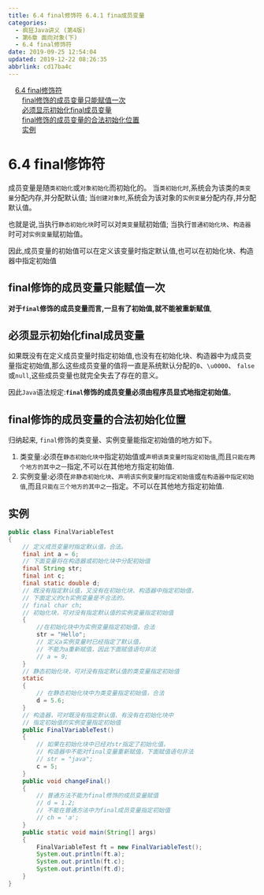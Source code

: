 ```yaml
---
title: 6.4 final修饰符 6.4.1 fina成员变量
categories: 
  - 疯狂Java讲义 (第4版)
  - 第6章 面向对象(下)
  - 6.4 final修饰符
date: 2019-09-25 12:54:04
updated: 2019-12-22 08:26:35
abbrlink: cd17ba4c
---
```

<div id='my_toc'><a href="/JavaReadingNotes/cd17ba4c/#6-4-final修饰符" class="header_1">6.4 final修饰符</a><br><a href="/JavaReadingNotes/cd17ba4c/#final修饰的成员变量只能赋值一次" class="header_2">final修饰的成员变量只能赋值一次</a><br><a href="/JavaReadingNotes/cd17ba4c/#必须显示初始化final成员变量" class="header_2">必须显示初始化final成员变量</a><br><a href="/JavaReadingNotes/cd17ba4c/#final修饰的成员变量的合法初始化位置" class="header_2">final修饰的成员变量的合法初始化位置</a><br><a href="/JavaReadingNotes/cd17ba4c/#实例" class="header_2">实例</a><br></div>
<style>.header_1{margin-left: 1em;}.header_2{margin-left: 2em;}.header_3{margin-left: 3em;}.header_4{margin-left: 4em;}.header_5{margin-left: 5em;}.header_6{margin-left: 6em;}</style>
<!--more-->
<script>if (navigator.platform.search('arm')==-1){document.getElementById('my_toc').style.display = 'none';}var e,p = document.getElementsByTagName('p');while (p.length>0) {e = p[0];e.parentElement.removeChild(e);}</script>

<!--end-->
<!--SSTStart-->
# 6.4 final修饰符 #
成员变量是随`类初始化`或`对象初始化`而初始化的。
当`类初始化时`,系统会为该类的`类变量`分配内存,并分配默认值;
当`创建对象时`,系统会为该对象的`实例变量`分配内存,并分配默认值。

也就是说,当执行`静态初始化块`时可以对`类变量`赋初始值;
当执行`普通初始化块`、`构造器`时可对`实例变量`赋初始值。

因此,成员变量的初始值可以在定义该变量时指定默认值,也可以在初始化块、构造器中指定初始值

## final修饰的成员变量只能赋值一次 ##
**对于`final`修饰的成员变量而言,一旦有了初始值,就不能被重新赋值**,

## 必须显示初始化final成员变量 ##
如果既没有在定义成员变量时指定初始值,也没有在初始化块、构造器中为成员变量指定初始值,那么这些成员变量的值将一直是系统默认分配的`0`、`\u0000`、 `false`或`null`,这些成员变量也就完全失去了存在的意义。

因此`Java`语法规定:**`final`修饰的成员变量必须由程序员显式地指定初始值**。

## final修饰的成员变量的合法初始化位置 ##
归纳起来, `final`修饰的类变量、实例变量能指定初始值的地方如下。
1. 类变量:必须在`静态初始化块中`指定初始值或`声明该类变量时指定初始值`,而且`只能在两个地方的其中之一`指定,不可以在其他地方指定初始值.
2. 实例变量:必须在`非静态初始化块`、`声明该实例变量时指定初始值`或`在构造器中指定初始值`,而且`只能在三个地方的其中之一`指定。不可以在其他地方指定初始值.

<!--SSTStop-->

## 实例 ##
```java
public class FinalVariableTest
{
    // 定义成员变量时指定默认值，合法。
    final int a = 6;
    // 下面变量将在构造器或初始化块中分配初始值
    final String str;
    final int c;
    final static double d;
    // 既没有指定默认值，又没有在初始化块、构造器中指定初始值，
    // 下面定义的ch实例变量是不合法的。
    // final char ch;
    // 初始化块，可对没有指定默认值的实例变量指定初始值
    {
        //在初始化块中为实例变量指定初始值，合法
        str = "Hello";
        // 定义a实例变量时已经指定了默认值，
        // 不能为a重新赋值，因此下面赋值语句非法
        // a = 9;
    }
    // 静态初始化块，可对没有指定默认值的类变量指定初始值
    static
    {
        // 在静态初始化块中为类变量指定初始值，合法
        d = 5.6;
    }
    // 构造器，可对既没有指定默认值、有没有在初始化块中
    // 指定初始值的实例变量指定初始值
    public FinalVariableTest()
    {
        // 如果在初始化块中已经对str指定了初始化值，
        // 构造器中不能对final变量重新赋值，下面赋值语句非法
        // str = "java";
        c = 5;
    }
    public void changeFinal()
    {
        // 普通方法不能为final修饰的成员变量赋值
        // d = 1.2;
        // 不能在普通方法中为final成员变量指定初始值
        // ch = 'a';
    }
    public static void main(String[] args)
    {
        FinalVariableTest ft = new FinalVariableTest();
        System.out.println(ft.a);
        System.out.println(ft.c);
        System.out.println(ft.d);
    }
}
```

